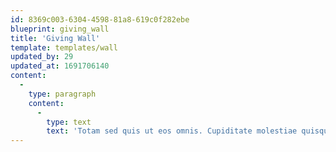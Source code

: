 ```yaml
---
id: 8369c003-6304-4598-81a8-619c0f282ebe
blueprint: giving_wall
title: 'Giving Wall'
template: templates/wall
updated_by: 29
updated_at: 1691706140
content:
  -
    type: paragraph
    content:
      -
        type: text
        text: 'Totam sed quis ut eos omnis. Cupiditate molestiae quisquam reprehenderit. Mollitia velit hic alias tenetur ipsam ea sit officiis perspiciatis illum sit eveniet labore. Ea autem totam animi magni officia deleniti quisquam illo et ex iusto sed. Exercitationem qui nihil aut explicabo autem aliquid. Illo provident ex ea neque ipsum iure sed velit est veniam numquam enim quidem quibusdam.'
---
```


